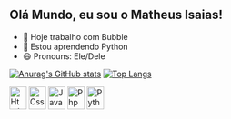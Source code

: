 ## Olá Mundo, eu sou o Matheus Isaias!

- 🔭 Hoje trabalho com Bubble
- 🌱 Estou aprendendo Python
- 😄 Pronouns: Ele/Dele

[![Anurag's GitHub stats](https://github-readme-stats.vercel.app/api?username=MeloIsaiazz&theme=tokyonight&locale=pt-br&include_all_commits=true)](https://github.com/anuraghazra/github-readme-stats)
[![Top Langs](https://github-readme-stats.vercel.app/api/top-langs/?username=MeloIsaiazz&locale=pt-br&layout=compact&theme=tokyonight)](https://github.com/anuraghazra/github-readme-stats)

<div style="display: inline-block">
  <img align="center" alt="Html" width=30 height=40 src="https://cdn.jsdelivr.net/gh/devicons/devicon@latest/icons/html5/html5-original.svg">
  <img align="center" alt="Css" width=30 height=40 src="https://cdn.jsdelivr.net/gh/devicons/devicon@latest/icons/css3/css3-original.svg">
  <img align="center" alt="Javascript" width=30 height=40 src="https://cdn.jsdelivr.net/gh/devicons/devicon@latest/icons/javascript/javascript-original.svg">
  <img align="center" alt="Php" width=30 height=40 src="https://cdn.jsdelivr.net/gh/devicons/devicon@latest/icons/php/php-original.svg">
  <img align="center" alt="Python" width=30 height=40 src="https://cdn.jsdelivr.net/gh/devicons/devicon@latest/icons/python/python-original.svg">
</div>
